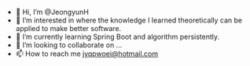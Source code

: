 - 👋 Hi, I’m @JeongyunH
- 👀 I’m interested in where the knowledge I learned theoretically can be applied to make better software.
- 🌱 I’m currently learning Spring Boot and algorithm persistently.
- 💞️ I’m looking to collaborate on ...
- 📫 How to reach me jyqpwoei@hotmail.com

<!---
JeongyunH/JeongyunH is a ✨ special ✨ repository because its `README.md` (this file) appears on your GitHub profile.
You can click the Preview link to take a look at your changes.
--->
